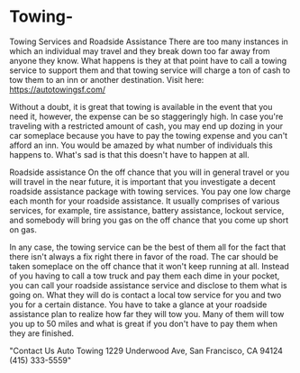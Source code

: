 # Towing-
  Towing Services and Roadside Assistance   There are too many instances in which an individual may travel and they break down too far away from anyone they know. What happens is they at that point have to call a towing service to support them and that towing service will charge a ton of cash to tow them to an inn or another destination. Visit here: https://autotowingsf.com/
  
  
Without a doubt, it is great that towing is available in the event that you need it, however, the expense can be so staggeringly high. In case you're traveling with a restricted amount of cash, you may end up dozing in your car someplace because you have to pay the towing expense and you can't afford an inn. You would be amazed by what number of individuals this happens to. What's sad is that this doesn't have to happen at all.  
  
Roadside assistance   On the off chance that you will in general travel or you will travel in the near future, it is important that you investigate a decent roadside assistance package with towing services. You pay one low charge each month for your roadside assistance. It usually comprises of various services, for example, tire assistance, battery assistance, lockout service, and somebody will bring you gas on the off chance that you come up short on gas.


In any case, the towing service can be the best of them all for the fact that there isn't always a fix right there in favor of the road. The car should be taken someplace on the off chance that it won't keep running at all.   Instead of you having to call a tow truck and pay them each dime in your pocket, you can call your roadside assistance service and disclose to them what is going on. What they will do is contact a local tow service for you and two you for a certain distance. You have to take a glance at your roadside assistance plan to realize how far they will tow you. Many of them will tow you up to 50 miles and what is great if you don't have to pay them when they are finished.

"Contact Us
Auto Towing
1229 Underwood Ave,
San Francisco, CA 94124
(415) 333-5559"	
	
